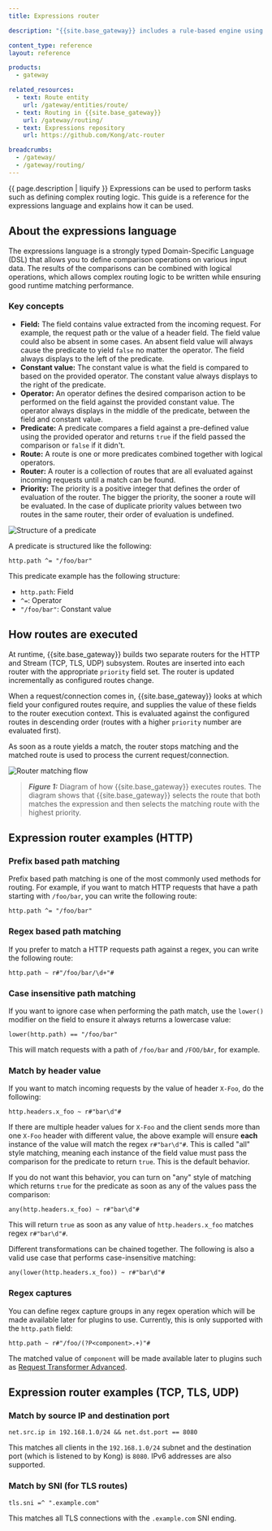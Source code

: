 ```yaml
---
title: Expressions router

description: "{{site.base_gateway}} includes a rule-based engine using a domain-specific expressions language."

content_type: reference
layout: reference

products:
  - gateway

related_resources:
  - text: Route entity
    url: /gateway/entities/route/
  - text: Routing in {{site.base_gateway}}
    url: /gateway/routing/
  - text: Expressions repository
    url: https://github.com/Kong/atc-router

breadcrumbs:
  - /gateway/
  - /gateway/routing/
---
```


{{ page.description | liquify }} Expressions can be used to perform tasks such as defining
complex routing logic.
This guide is a reference for the expressions language and explains how it can be used.

## About the expressions language

The expressions language is a strongly typed Domain-Specific Language (DSL)
that allows you to define comparison operations on various input data.
The results of the comparisons can be combined with logical operations, which allows complex routing logic to be written while ensuring good runtime matching performance.

### Key concepts

* **Field:** The field contains value extracted from the incoming request. For example,
  the request path or the value of a header field. The field value could also be absent
  in some cases. An absent field value will always cause the predicate to yield `false`
  no matter the operator. The field always displays to the left of the predicate.
* **Constant value:** The constant value is what the field is compared to based on the
  provided operator. The constant value always displays to the right of the predicate.
* **Operator:** An operator defines the desired comparison action to be performed on the field
  against the provided constant value. The operator always displays in the middle of the predicate,
  between the field and constant value.
* **Predicate:** A predicate compares a field against a pre-defined value using the provided operator and
  returns `true` if the field passed the comparison or `false` if it didn't.
* **Route:** A route is one or more predicates combined together with logical operators.
* **Router:** A router is a collection of routes that are all evaluated against incoming
  requests until a match can be found.
* **Priority:** The priority is a positive integer that defines the order of evaluation of the router.
  The bigger the priority, the sooner a route will be evaluated. In the case of duplicate
  priority values between two routes in the same router, their order of evaluation is undefined.

![Structure of a predicate](https://docs.konghq.com/assets/images/products/gateway/reference/expressions-language/predicate.png)

A predicate is structured like the following: 

```
http.path ^= "/foo/bar"
```

This predicate example has the following structure:
* `http.path`: Field
* `^=`: Operator
* `"/foo/bar"`: Constant value

## How routes are executed

At runtime, {{site.base_gateway}} builds two separate routers for the HTTP and Stream (TCP, TLS, UDP) subsystem.
Routes are inserted into each router with the appropriate `priority` field set. The router is
updated incrementally as configured routes change.

When a request/connection comes in, {{site.base_gateway}} looks at which field your configured routes require,
and supplies the value of these fields to the router execution context. This is evaluated against
the configured routes in descending order (routes with a higher `priority` number are evaluated first).

As soon as a route yields a match, the router stops matching and the matched route is used to process the current request/connection.

![Router matching flow](https://docs.konghq.com/assets/images/products/gateway/reference/expressions-language/router-matching-flow.png)

> _**Figure 1:**_ Diagram of how {{site.base_gateway}} executes routes. The diagram shows that {{site.base_gateway}} selects the route that both matches the expression and then selects the matching route with the highest priority.

## Expression router examples (HTTP)
### Prefix based path matching

Prefix based path matching is one of the most commonly used methods for routing. For example, if you want to match HTTP requests that have a path starting with `/foo/bar`, you can write the following route:

```
http.path ^= "/foo/bar"
```

### Regex based path matching

If you prefer to match a HTTP requests path against a regex, you can write the following route:

```
http.path ~ r#"/foo/bar/\d+"#
```

### Case insensitive path matching

If you want to ignore case when performing the path match, use the `lower()` modifier on the field
to ensure it always returns a lowercase value:

```
lower(http.path) == "/foo/bar"
```

This will match requests with a path of `/foo/bar` and `/FOO/bAr`, for example.

### Match by header value

If you want to match incoming requests by the value of header `X-Foo`, do the following:

```
http.headers.x_foo ~ r#"bar\d"#
```

If there are multiple header values for `X-Foo` and the client sends more than
one `X-Foo` header with different value, the above example will ensure **each** instance of the
value will match the regex `r#"bar\d"#`. This is called "all" style matching, meaning each instance
of the field value must pass the comparison for the predicate to return `true`. This is the default behavior.

If you do not want this behavior, you can turn on "any" style of matching which returns
`true` for the predicate as soon as any of the values pass the comparison:

```
any(http.headers.x_foo) ~ r#"bar\d"#
```

This will return `true` as soon as any value of `http.headers.x_foo` matches regex `r#"bar\d"#`.

Different transformations can be chained together. The following is also a valid use case
that performs case-insensitive matching:

```
any(lower(http.headers.x_foo)) ~ r#"bar\d"#
```

### Regex captures

You can define regex capture groups in any regex operation which will be made available
later for plugins to use. Currently, this is only supported with the `http.path` field:

```
http.path ~ r#"/foo/(?P<component>.+)"#
```

The matched value of `component` will be made available later to plugins such as
[Request Transformer Advanced](https://docs.konghq.com/hub/kong-inc/request-transformer-advanced/how-to/templates/).

## Expression router examples (TCP, TLS, UDP)

### Match by source IP and destination port

```
net.src.ip in 192.168.1.0/24 && net.dst.port == 8080
```

This matches all clients in the `192.168.1.0/24` subnet and the destination port (which is listened to by Kong)
is `8080`. IPv6 addresses are also supported.

### Match by SNI (for TLS routes)

```
tls.sni =^ ".example.com"
```

This matches all TLS connections with the `.example.com` SNI ending.
